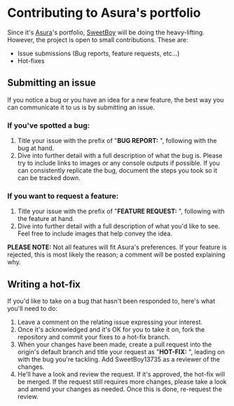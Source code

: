 # Contributing to Asura's portfolio
Since it's [Asura](https://GitHub.com/AsuraDX)'s portfolio, [SweetBoy](https://GitHub.com/SweetBoy13735) will be doing the heavy-lifting. However, the project is open to small contributions. These are:
- Issue submissions (Bug reports, feature requests, etc...)
- Hot-fixes

## Submitting an issue
If you notice a bug or you have an idea for a new feature, the best way you can communicate it to us is by submitting an issue.

### If you've spotted a bug:
1. Title your issue with the prefix of "**BUG REPORT:** ", following with the bug at hand.
2. Dive into further detail with a full description of what the bug is. Please try to include links to images or any console outputs if possible. If you can consistently replicate the bug, document the steps you took so it can be tracked down.

### If you want to request a feature:
1. Title your issue with the prefix of "**FEATURE REQUEST:** ", following with the feature at hand.
2. Dive into further detail with a full description of what you'd like to see. Feel free to include images that help convey the idea.

**PLEASE NOTE:** Not all features will fit Asura's preferences. If your feature is rejected, this is most likely the reason; a comment will be posted explaining why.

## Writing a hot-fix
If you'd like to take on a bug that hasn't been responded to, here's what you'll need to do:

1. Leave a comment on the relating issue expressing your interest.
2. Once it's acknowledged and it's OK for you to take it on, fork the repository and commit your fixes to a hot-fix branch.
3. When your changes have been made, create a pull request into the origin's default branch and title your request as "**HOT-FIX:** ", leading on with the bug you're tackling. Add SweetBoy13735 as a reviewer of the changes.
4. He'll have a look and review the request. If it's approved, the hot-fix will be merged. If the request still requires more changes, please take a look and amend your changes as needed. Once this is done, re-request the review.
